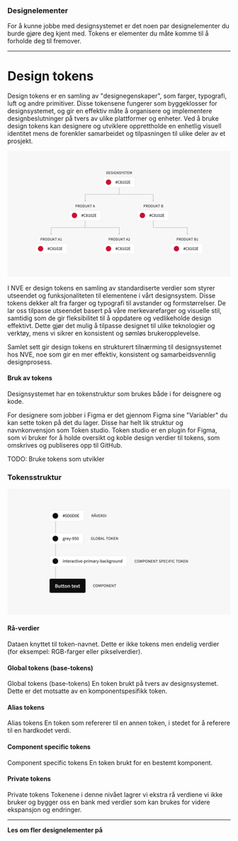 <PageHeader title="Tokens" imagePath="designer" />

### Designelementer

For å kunne jobbe med designsystemet er det noen par designelementer du burde gjøre deg kjent med. Tokens er elementer du måte komme til å forholde deg til fremover.

<hr>

# Design tokens

Design tokens er en samling av "designegenskaper", som farger, typografi, luft og andre primitiver. Disse tokensene fungerer som byggeklosser for designsystemet, og gir en effektiv måte å organisere og implementere designbeslutninger på tvers av ulike plattformer og enheter. Ved å bruke design tokens kan designere og utviklere opprettholde en enhetlig visuell identitet mens de forenkler samarbeidet og tilpasningen til ulike deler av et prosjekt.

<img src="../../assets/images/tokens.png" width="auto">

I NVE er design tokens en samling av standardiserte verdier som styrer utseendet og funksjonaliteten til elementene i vårt designsystem. Disse tokens dekker alt fra farger og typografi til avstander og formstørrelser. De lar oss tilpasse utseendet basert på våre merkevarefarger og visuelle stil, samtidig som de gir fleksibilitet til å oppdatere og vedlikeholde design effektivt. Dette gjør det mulig å tilpasse designet til ulike teknologier og verktøy, mens vi sikrer en konsistent og sømløs brukeropplevelse.

Samlet sett gir design tokens en strukturert tilnærming til designsystemet hos NVE, noe som gir en mer effektiv, konsistent og samarbeidsvennlig designprosess.

#### Bruk av tokens

Designsystemet har en tokenstruktur som brukes både i for deisgnere og kode.

For designere som jobber i Figma er det gjennom Figma sine "Variabler" du kan sette token på det du lager. Disse har helt lik struktur og navnkonvensjon som Token studio. Token studio er en plugin for Figma, som vi bruker for å holde oversikt og koble design verdier til tokens, som omskrives og publiseres opp til GitHub.

TODO: Bruke tokens som utvikler

### Tokensstruktur

<img src="../../assets/images/tokens2.png" width="auto">

#### Rå-verdier

Dataen knyttet til token-navnet. Dette er ikke tokens men endelig verdier (for eksempel: RGB-farger eller pikselverdier).

#### Global tokens (base-tokens)

Global tokens (base-tokens)
En token brukt på tvers av designsystemet. Dette er det motsatte av en komponentspesifikk token.

#### Alias tokens

Alias tokens
En token som refererer til en annen token, i stedet for å referere til en hardkodet verdi.

#### Component specific tokens

Component specific tokens
En token brukt for en bestemt komponent.

#### Private tokens

Private tokens
Tokenene i denne nivået lagrer vi ekstra rå verdiene vi ikke bruker og bygger oss en bank med verdier som kan brukes for videre ekspansjon og endringer.

<hr>

**Les om fler designelementer på**
<LinkButton URL="https://nve.frontify.com/" text="Profil og primitiver" :openInNewTab="true"/>
